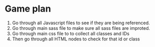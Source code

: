 # Game plan
1. Go through all Javascript files to see if they are being referenced.
2. Go through main sass file to make sure all sass files are improted.
3. Go through main css file to to collect all classes and IDs
4. Then go through all HTML nodes to check for that id or class